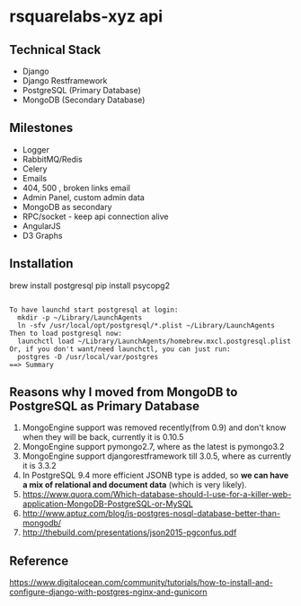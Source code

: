 # rsquarelabs-xyz api



## Technical Stack
- Django
- Django Restframework
- PostgreSQL (Primary Database)
- MongoDB (Secondary Database)




## Milestones 
- Logger 
- RabbitMQ/Redis 
- Celery
- Emails
- 404, 500 , broken links email
- Admin Panel, custom admin data
- MongoDB as secondary
- RPC/socket - keep api connection alive 
- AngularJS
- D3 Graphs



## Installation

brew install postgresql
pip install psycopg2


```

To have launchd start postgresql at login:
  mkdir -p ~/Library/LaunchAgents
  ln -sfv /usr/local/opt/postgresql/*.plist ~/Library/LaunchAgents
Then to load postgresql now:
  launchctl load ~/Library/LaunchAgents/homebrew.mxcl.postgresql.plist
Or, if you don't want/need launchctl, you can just run:
  postgres -D /usr/local/var/postgres
==> Summary

```

## Reasons why I moved from MongoDB to PostgreSQL as Primary Database
1. MongoEngine support was removed recently(from 0.9) and don't know when they will be back, currently it is 0.10.5
2. MongoEngine support pymongo2.7, where as the latest is pymongo3.2
3. MongoEngine support djangorestframework till 3.0.5, where as currently it is 3.3.2
4. In PostgreSQL 9.4 more efficient  JSONB type is added, so **we can have a mix of relational and document data** (which is very likely).
5. https://www.quora.com/Which-database-should-I-use-for-a-killer-web-application-MongoDB-PostgreSQL-or-MySQL
6. http://www.aptuz.com/blog/is-postgres-nosql-database-better-than-mongodb/
7. http://thebuild.com/presentations/json2015-pgconfus.pdf

## Reference

https://www.digitalocean.com/community/tutorials/how-to-install-and-configure-django-with-postgres-nginx-and-gunicorn
